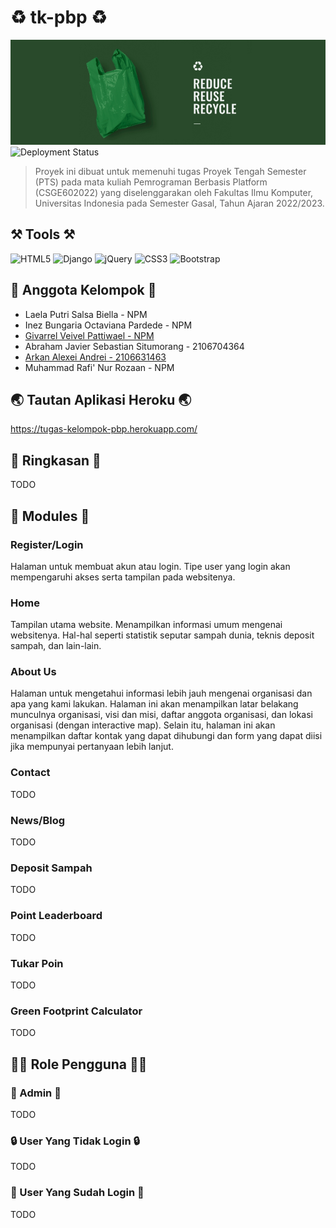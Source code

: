 # ♻️ tk-pbp ♻️
![a](banner.png)
![Deployment Status](https://github.com/arkanalexei/tk-pbp/actions/workflows/dpl.yml/badge.svg)
>Proyek ini dibuat untuk memenuhi tugas Proyek Tengah Semester (PTS) pada mata kuliah Pemrograman Berbasis Platform (CSGE602022) yang diselenggarakan oleh Fakultas Ilmu Komputer, Universitas Indonesia pada Semester Gasal, Tahun Ajaran 2022/2023.

## ⚒️ Tools ⚒️
![HTML5](https://img.shields.io/badge/html5-%23E34F26.svg?style=for-the-badge&logo=html5&logoColor=white)
![Django](https://img.shields.io/badge/django-%23092E20.svg?style=for-the-badge&logo=django&logoColor=white)
![jQuery](https://img.shields.io/badge/jquery-%230769AD.svg?style=for-the-badge&logo=jquery&logoColor=white)
![CSS3](https://img.shields.io/badge/css3-%231572B6.svg?style=for-the-badge&logo=css3&logoColor=white)
![Bootstrap](https://img.shields.io/badge/bootstrap-%23563D7C.svg?style=for-the-badge&logo=bootstrap&logoColor=white) 

## 👤 Anggota Kelompok 👤
- Laela Putri Salsa Biella - NPM
- Inez Bungaria Octaviana Pardede - NPM
- [Givarrel Veivel Pattiwael - NPM](https://github.com/Veivel)
- Abraham Javier Sebastian Situmorang - 2106704364
- [Arkan Alexei Andrei - 2106631463](https://github.com/arkanalexei)
- Muhammad Rafi' Nur Rozaan - NPM

## 🌏 Tautan Aplikasi Heroku 🌏
https://tugas-kelompok-pbp.herokuapp.com/

## 📝 Ringkasan 📝
TODO

## 📃 Modules 📃
### Register/Login
Halaman untuk membuat akun atau login. Tipe user yang login akan mempengaruhi akses serta tampilan pada websitenya.
### Home
Tampilan utama website. Menampilkan informasi umum mengenai websitenya. Hal-hal seperti statistik seputar sampah dunia, teknis deposit sampah, dan lain-lain.
### About Us
Halaman untuk mengetahui informasi lebih jauh mengenai organisasi dan apa yang kami lakukan. Halaman ini akan menampilkan latar belakang munculnya organisasi, visi dan misi, daftar anggota organisasi, dan lokasi organisasi (dengan interactive map). Selain itu, halaman ini akan menampilkan daftar kontak yang dapat dihubungi dan form yang dapat diisi jika mempunyai pertanyaan lebih lanjut.
### Contact
TODO

### News/Blog
TODO

### Deposit Sampah
TODO

### Point Leaderboard
TODO

### Tukar Poin
TODO

### Green Footprint Calculator
TODO

## 👨‍💻 Role Pengguna 👨‍💻
### 👤 Admin 👤
TODO

### 🔒 User Yang Tidak Login 🔒
TODO

### 🔑 User Yang Sudah Login 🔑
TODO
